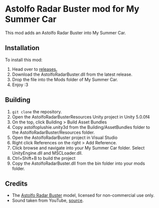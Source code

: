 
# Astolfo Radar Buster mod for My Summer Car

This mod adds an Astolfo Radar Buster into My Summer Car.

## Installation

To install this mod:
1. Head over to [releases.](https://github.com/Akatsuki2555/AstolfoRadarBuster/releases)
2. Download the AstolfoRadarBuster.dll from the latest release.
3. Drop the file into the Mods folder of My Summer Car.
4. Enjoy :3

## Building

1. `git clone` the repository.
2. Open the AstolfoRadarBusterResources Unity project in Unity 5.0.0f4
3. On the top, click Building > Build Asset Bundles
4. Copy astolfoplushie.unity3d from the Building/AssetBundles folder to the AstolfoRadarBuster/Resources folder.
5. Open the AstolfoRadarBuster project in Visual Studio
6. Right click References on the right > Add Reference.
7. Click browse and navigate into your My Summer Car folder. Select UnityEngine.dll and MSCLoader.dll.
8. Ctrl+Shift+B to build the project
9. Copy the AstolfoRadarBuster.dll from the bin folder into your mods folder.

## Credits

- The [Astolfo Radar Buster](https://sketchfab.com/3d-models/haunted-astolfo-bean-plushie-that-e934fe0800bf4e8894da2be835911b97) model, licensed for non-commercial use only.
- Sound taken from YouTube, [source](https://www.youtube.com/watch?v=sYRmILOKnks).
